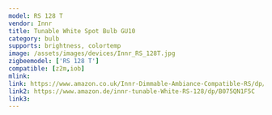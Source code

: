 ```yaml
---
model: RS 128 T
vendor: Innr
title: Tunable White Spot Bulb GU10
category: bulb
supports: brightness, colortemp
image: /assets/images/devices/Innr_RS_128T.jpg
zigbeemodel: ['RS 128 T']
compatible: [z2m,iob]
mlink: 
link: https://www.amazon.co.uk/Innr-Dimmable-Ambiance-Compatible-RS/dp/B074N6P92Y
link2: https://www.amazon.de/innr-tunable-White-RS-128/dp/B075QN1F5C
link3: 
---
```

